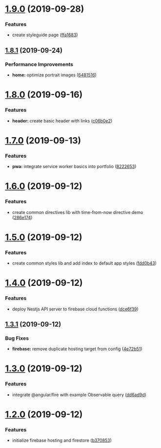 # [1.9.0](https://github.com/drew-thompson/portfolio/compare/v1.8.1...v1.9.0) (2019-09-28)


### Features

* create styleguide page ([ffa1683](https://github.com/drew-thompson/portfolio/commit/ffa1683))

## [1.8.1](https://github.com/drew-thompson/portfolio/compare/v1.8.0...v1.8.1) (2019-09-24)


### Performance Improvements

* **home:** optimize portrait images ([6481516](https://github.com/drew-thompson/portfolio/commit/6481516))

# [1.8.0](https://github.com/drew-thompson/portfolio/compare/v1.7.0...v1.8.0) (2019-09-16)


### Features

* **header:** create basic header with links ([c06b0e2](https://github.com/drew-thompson/portfolio/commit/c06b0e2))

# [1.7.0](https://github.com/drew-thompson/portfolio/compare/v1.6.0...v1.7.0) (2019-09-13)


### Features

* **pwa:** integrate service worker basics into portfolio ([8222653](https://github.com/drew-thompson/portfolio/commit/8222653))

# [1.6.0](https://github.com/drew-thompson/portfolio/compare/v1.5.0...v1.6.0) (2019-09-12)


### Features

* create common directives lib with time-from-now directive demo ([286e174](https://github.com/drew-thompson/portfolio/commit/286e174))

# [1.5.0](https://github.com/drew-thompson/portfolio/compare/v1.4.0...v1.5.0) (2019-09-12)


### Features

* create common styles lib and add index to default app styles ([fdd0b43](https://github.com/drew-thompson/portfolio/commit/fdd0b43))

# [1.4.0](https://github.com/drew-thompson/portfolio/compare/v1.3.1...v1.4.0) (2019-09-12)


### Features

* deploy Nestjs API server to firebase cloud functions ([dce6f39](https://github.com/drew-thompson/portfolio/commit/dce6f39))

## [1.3.1](https://github.com/drew-thompson/portfolio/compare/v1.3.0...v1.3.1) (2019-09-12)


### Bug Fixes

* **firebase:** remove duplicate hosting target from config ([4e72b51](https://github.com/drew-thompson/portfolio/commit/4e72b51))

# [1.3.0](https://github.com/drew-thompson/portfolio/compare/v1.2.0...v1.3.0) (2019-09-12)


### Features

* integrate @angular/fire with example Observable query ([dd6ad9d](https://github.com/drew-thompson/portfolio/commit/dd6ad9d))

# [1.2.0](https://github.com/drew-thompson/portfolio/compare/v1.1.0...v1.2.0) (2019-09-12)


### Features

* initialize firebase hosting and firestore ([b370853](https://github.com/drew-thompson/portfolio/commit/b370853))
